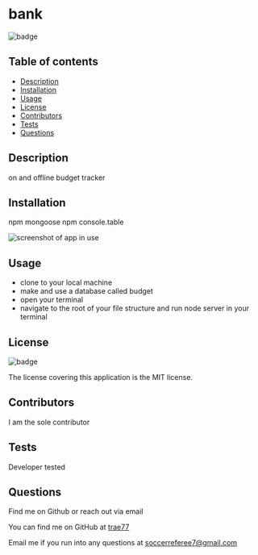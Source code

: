 # bank
  ![badge](https://img.shields.io/badge/license-MIT-blue)

  ## Table of contents
  - [Description](#description)
  - [Installation](#installation)
  - [Usage](#usage)
  - [License](#license)
  - [Contributors](#contributors)
  - [Tests](#tests)
  - [Questions](#questions)

  ## Description
on and offline budget tracker

  ## Installation

  npm mongoose
  npm console.table

  <img alt="screenshot of app in use" src="./images/et.jpg">

  ## Usage
  * clone to your local machine
  * make and use a database called budget
  * open your terminal
  * navigate to the root of your file structure and run node server in your terminal
 

  ## License
  ![badge](https://img.shields.io/badge/license-MIT-blue)

  The license covering this application is the MIT license.

  ## Contributors
  I am the sole contributor

  ## Tests
  Developer tested

  ## Questions
  Find me on Github or reach out via email

  You can find me on GitHub at [trae77](https://github.com/trae77)

  Email me if you run into any questions at soccerreferee7@gmail.com

  